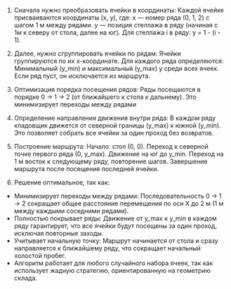 1. Сначала нужно преобразовать ячейки в координаты:
Каждой ячейке присваиваются координаты (x, y), где:
x — номер ряда (0, 1, 2) с шагом 1 м между рядами.
y — позиция стеллажа в ряду (начиная с 1м к северу от стола, далее на юг). Для стеллажа i в ряду:
y = 1 - (i - 1).
2. Далее, нужно сгруппировать ячейки по рядам:
Ячейки группируются по их x-координате. Для каждого ряда определяются:
Минимальный (y_min) и максимальный (y_max) y среди всех ячеек.
Если ряд пуст, он исключается из маршрута.
3. Оптимизация порядка посещения рядов:
Ряды посещаются в порядке 0 -> 1 -> 2 (от ближайшего к стола к дальнему). Это минимизирует переходы между рядами
4. Определение направления движения внутри ряда:
В каждом ряду кладовщик движется от северной границы (y_max) к южной (y_min). Это позволяет собрать все ячейки за один проход без возвратов.
5. Построение маршрута:
Начало: стол (0, 0).
Переход к северной точке первого ряда (0, y_max).
Движение на юг до y_min.
Переход на 1 м восток к следующему ряду, повторение шагов.
Завершение маршрута после посещения последней ячейки.

6. Решение оптимальное, так как:
- Минимизирует переходы между рядами:
Последовательность 0 -> 1 -> 2 сокращает общее расстояние перемещения по оси X до 2 м (1 м между каждыми соседними рядами).
- Полностью покрывает ряды:
Движение от y_max к y_min в каждом ряду гарантирует, что все ячейки будут посещены за один проход, исключая повторные заходы.
- Учитывает начальную точку:
Маршрут начинается от стола и сразу направляется к ближайшему ряду, что сокращает начальный холостой пробег.
- Алгоритм работает для любого случайного набора ячеек, так как использует жадную стратегию, ориентированную на геометрию склада.